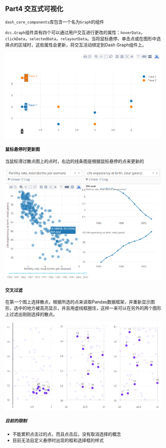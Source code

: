 ## Part4 交互式可视化

`dash_core_components`库包含一个名为`Graph`的组件

`dcc.Graph`组件具有四个可以通过用户交互进行更改的属性：`hoverData`，`clickData`，`selectedData`，`relayoutData`。当将鼠标悬停、单击点或在图形中选择点的区域时，这些属性会更新，将交互活动绑定到Dash Graph组件上。

![dashGraph](dashGraph.png)



#### 鼠标悬停时更新图

当鼠标滑过散点图上的点时，右边的线条图是根据鼠标悬停的点来更新的

![dashGraph2](dashGraph2.png)



#### 交叉过滤

在第一个图上选择散点，根据所选的点来读取Pandas数据框架，并重新显示图形，选中的地方被高亮显示，并且用虚线框圈住，这样一来可以在另外的两个图形上过滤出刚刚选择的散点。

![dashGraph3](dashGraph3.png)

##### 目前的限制

* 不能累积点击过的点，而且点击后，没有取消选择的概念
* 目前无法自定义悬停时出现的框和选择框的样式

